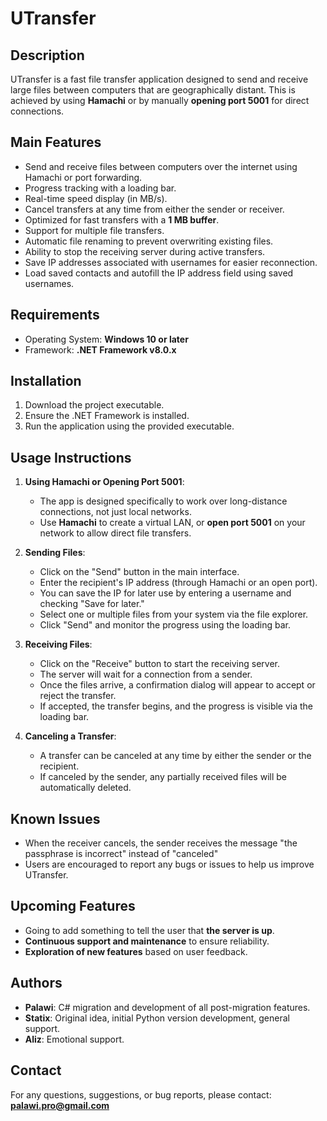 # UTransfer

## Description
UTransfer is a fast file transfer application designed to send and receive large files between computers that are geographically distant. This is achieved by using **Hamachi** or by manually **opening port 5001** for direct connections.

## Main Features
- Send and receive files between computers over the internet using Hamachi or port forwarding.
- Progress tracking with a loading bar.
- Real-time speed display (in MB/s).
- Cancel transfers at any time from either the sender or receiver.
- Optimized for fast transfers with a **1 MB buffer**.
- Support for multiple file transfers.
- Automatic file renaming to prevent overwriting existing files.
- Ability to stop the receiving server during active transfers.
- Save IP addresses associated with usernames for easier reconnection.
- Load saved contacts and autofill the IP address field using saved usernames.

## Requirements
- Operating System: **Windows 10 or later**
- Framework: **.NET Framework v8.0.x**

## Installation
1. Download the project executable.
2. Ensure the .NET Framework is installed.
3. Run the application using the provided executable.

## Usage Instructions
1. **Using Hamachi or Opening Port 5001**:
   - The app is designed specifically to work over long-distance connections, not just local networks.
   - Use **Hamachi** to create a virtual LAN, or **open port 5001** on your network to allow direct file transfers.

2. **Sending Files**:
   - Click on the "Send" button in the main interface.
   - Enter the recipient's IP address (through Hamachi or an open port).
   - You can save the IP for later use by entering a username and checking "Save for later."
   - Select one or multiple files from your system via the file explorer.
   - Click "Send" and monitor the progress using the loading bar.

3. **Receiving Files**:
   - Click on the "Receive" button to start the receiving server.
   - The server will wait for a connection from a sender.
   - Once the files arrive, a confirmation dialog will appear to accept or reject the transfer.
   - If accepted, the transfer begins, and the progress is visible via the loading bar.

4. **Canceling a Transfer**:
   - A transfer can be canceled at any time by either the sender or the recipient.
   - If canceled by the sender, any partially received files will be automatically deleted.

## Known Issues
- When the receiver cancels, the sender receives the message "the passphrase is incorrect" instead of "canceled"
- Users are encouraged to report any bugs or issues to help us improve UTransfer.

## Upcoming Features
- Going to add something to tell the user that **the server is up**.
- **Continuous support and maintenance** to ensure reliability.
- **Exploration of new features** based on user feedback.

## Authors
- **Palawi**: C# migration and development of all post-migration features.
- **Statix**: Original idea, initial Python version development, general support.
- **Aliz**: Emotional support.

## Contact
For any questions, suggestions, or bug reports, please contact: **palawi.pro@gmail.com**
